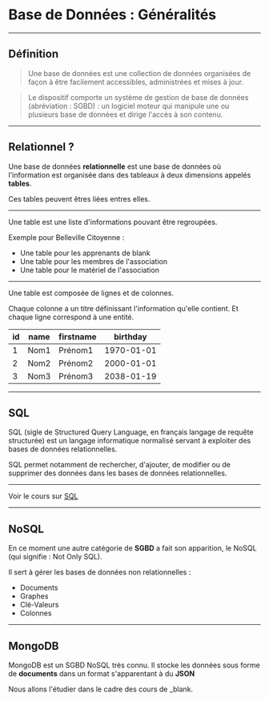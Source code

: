 # Base de Données : Généralités



---



## Définition

> Une base de données est une collection de données organisées de façon à être facilement accessibles, administrées et mises à jour.

> Le dispositif comporte un système de gestion de base de données (abréviation : SGBD) : un logiciel moteur qui manipule une ou plusieurs base de données et dirige l'accès à son contenu.



---



## Relationnel ?

Une base de données **relationnelle** est une base de données où l'information est organisée dans des tableaux à deux dimensions appelés **tables**.

Ces tables peuvent êtres liées entres elles.


***


Une table est une liste d'informations pouvant être regroupées.

Exemple pour Belleville Citoyenne :
  - Une table pour les apprenants de blank
  - Une table pour les membres de l'association
  - Une table pour le matériel de l'association

***


Une table est composée de lignes et de colonnes.

Chaque colonne a un titre définissant l'information qu'elle contient. Et chaque ligne correspond à une entité.

|id|name|firstname|birthday|
|-|-|-|-|
|1|Nom1|Prénom1|1970-01-01|
|2|Nom2|Prénom2|2000-01-01|
|3|Nom3|Prénom3|2038-01-19|



---



## SQL

SQL (sigle de Structured Query Language, en français langage de requête structurée) est un langage informatique normalisé servant à exploiter des bases de données relationnelles.

SQL permet notamment de rechercher, d'ajouter, de modifier ou de supprimer des données dans les bases de données relationnelles.


***


Voir le cours sur [SQL](../../sql/)



---



## NoSQL


En ce moment une autre catégorie de **SGBD** a fait son apparition, le NoSQL (qui signifie : Not Only SQL).

Il sert à gérer les bases de données non relationnelles :
 - Documents
 - Graphes
 - Clé-Valeurs
 - Colonnes


***


## MongoDB

MongoDB est un SGBD NoSQL très connu. Il stocke les données sous forme de **documents** dans un format s'apparentant à du **JSON**

Nous allons l'étudier dans le cadre des cours de \_blank.
